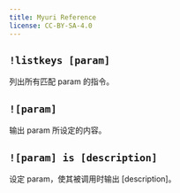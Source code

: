 ```yaml
---
title: Myuri Reference
license: CC-BY-SA-4.0
---
```


## `!listkeys [param]`

列出所有匹配 param 的指令。

## `![param]`

输出 param 所设定的内容。

## `![param] is [description]`

设定 param，使其被调用时输出 [description]。